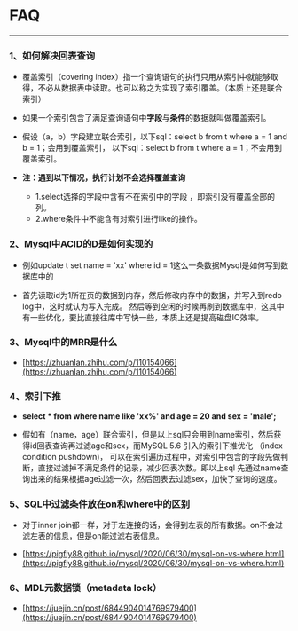 # FAQ
---

### 1、如何解决回表查询

* 覆盖索引（covering index）指一个查询语句的执行只用从索引中就能够取得，不必从数据表中读取。也可以称之为实现了索引覆盖。（本质上还是联合索引）

* 如果一个索引包含了满足查询语句中**字段**与**条件**的数据就叫做覆盖索引。

* 假设（a，b）字段建立联合索引，以下sql：select b from t where a = 1 and b = 1；会用到覆盖索引，
以下sql：select b from t where a = 1；不会用到覆盖索引。

* **注：遇到以下情况，执行计划不会选择覆盖查询**
  * 1.select选择的字段中含有不在索引中的字段 ，即索引没有覆盖全部的列。
  * 2.where条件中不能含有对索引进行like的操作。

### 2、Mysql中ACID的D是如何实现的
* 例如update t set name = 'xx' where id = 1这么一条数据Mysql是如何写到数据库中的

* 首先读取id为1所在页的数据到内存，然后修改内存中的数据，并写入到redo log中，这时就认为写入完成。
然后等到空闲的时候再刷到数据库中，这其中有一些优化，要比直接往库中写快一些，本质上还是提高磁盘IO效率。

### 3、Mysql中的MRR是什么
* [https://zhuanlan.zhihu.com/p/110154066](https://zhuanlan.zhihu.com/p/110154066)

### 4、索引下推

* **select * from where name like 'xx%' and age = 20 and sex = 'male';**

* 假如有（name，age）联合索引，但是以上sql只会用到name索引，然后获得id回表查询再过滤age和sex，而MySQL 5.6 引入的索引下推优化
（index condition pushdown)， 可以在索引遍历过程中，对索引中包含的字段先做判断，直接过滤掉不满足条件的记录，减少回表次数。即以上sql
先通过name查询出来的结果根据age过滤一次，然后回表去过滤sex，加快了查询的速度。

### 5、SQL中过滤条件放在on和where中的区别
* 对于inner join都一样，对于左连接的话，会得到左表的所有数据。on不会过滤左表的信息，但是on能过滤右表信息。

* [https://pigfly88.github.io/mysql/2020/06/30/mysql-on-vs-where.html](https://pigfly88.github.io/mysql/2020/06/30/mysql-on-vs-where.html)

### 6、MDL元数据锁（metadata lock）
* [https://juejin.cn/post/6844904014769979400](https://juejin.cn/post/6844904014769979400)